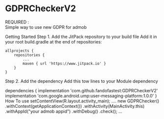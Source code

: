 # GDPRCheckerV2

REQUIRED :     
Simple way to use new GDPR for admob


Getting Started
Step 1. Add the JitPack repository to your build file
Add it in your root build.gradle at the end of repositories:

	allprojects {
		repositories {
			...
			maven { url 'https://www.jitpack.io' }
		}
	}
Step 2. Add the dependency
Add this tow lines to your Module dependency

dependencies {
		implementation 'com.github.fandofastest:GDPRCheckerV2'
		implementation 'com.google.android.ump:user-messaging-platform:1.0.0'
	}
How To use
        setContentView(R.layout.activity_main);
        ....
              new GDPRChecker()
                        .withContext(getApplicationContext())
                        .withActivity(MainActivity.this)
                        .withAppId("your admob appid")
                        .withDebug()
                        .check();
    ...
    
